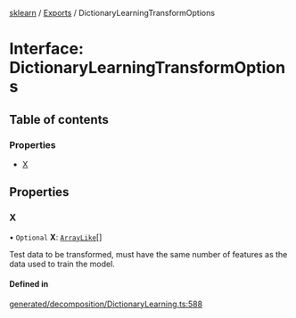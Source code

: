 [sklearn](../readme.md) / [Exports](../modules.md) / DictionaryLearningTransformOptions

# Interface: DictionaryLearningTransformOptions

## Table of contents

### Properties

- [X](DictionaryLearningTransformOptions.md#x)

## Properties

### X

• `Optional` **X**: [`ArrayLike`](../modules.md#arraylike)[]

Test data to be transformed, must have the same number of features as the data used to train the model.

#### Defined in

[generated/decomposition/DictionaryLearning.ts:588](https://github.com/transitive-bullshit/scikit-learn-ts/blob/367336a/packages/sklearn/src/generated/decomposition/DictionaryLearning.ts#L588)
